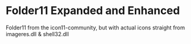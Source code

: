 # Folder11 Expanded and Enhanced

Folder11 from the icon11-community, but with actual icons straight from imageres.dll & shell32.dll
